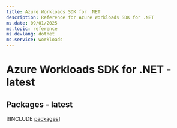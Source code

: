 ```yaml
---
title: Azure Workloads SDK for .NET
description: Reference for Azure Workloads SDK for .NET
ms.date: 09/01/2025
ms.topic: reference
ms.devlang: dotnet
ms.service: workloads
---
```

# Azure Workloads SDK for .NET - latest
## Packages - latest
[!INCLUDE [packages](workloads-index.md)]